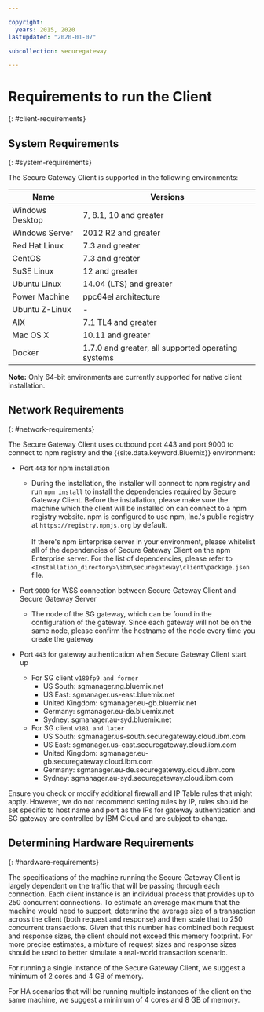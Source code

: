 ```yaml
---

copyright:
  years: 2015, 2020
lastupdated: "2020-01-07"

subcollection: securegateway

---
```


# Requirements to run the Client
{: #client-requirements}

## System Requirements
{: #system-requirements}

The Secure Gateway Client is supported in the following environments:

| Name | Versions          |
| ------------- | ----------- |
| Windows Desktop | 7, 8.1, 10 and greater |
| Windows Server | 2012 R2 and greater |
| Red Hat Linux | 7.3 and greater |
| CentOS | 7.3 and greater |
| SuSE Linux | 12 and greater |
| Ubuntu Linux | 14.04 (LTS) and greater |
| Power Machine | ppc64el architecture |
| Ubuntu Z-Linux | - |
| AIX | 7.1 TL4 and greater |
| Mac OS X | 10.11 and greater |
| Docker | 1.7.0 and greater, all supported operating systems |

<b>Note:</b> Only 64-bit environments are currently supported for native client installation.

## Network Requirements
{: #network-requirements}

The Secure Gateway Client uses outbound port 443 and port 9000 to connect to npm registry and the {{site.data.keyword.Bluemix}} environment:

- Port `443` for npm installation
  - During the installation, the installer will connect to npm registry and run `npm install` to install the dependencies required by Secure Gateway Client. Before the installation, please make sure the machine which the client will be installed on can connect to a npm registry website. npm is configured to use npm, Inc.'s public registry at `https://registry.npmjs.org` by default. <br><br>
If there's npm Enterprise server in your environment, please whitelist all of the dependencies of Secure Gateway Client on the npm Enterprise server. For the list of dependencies, please refer to `<Installation_directory>\ibm\securegateway\client\package.json` file.

- Port `9000` for WSS connection between Secure Gateway Client and Secure Gateway Server
  - The node of the SG gateway, which can be found in the configuration of the gateway. Since each gateway will not be on the same node, please confirm the hostname of the node every time you create the gateway

- Port `443` for gateway authentication when Secure Gateway Client start up
  - For SG client `v180fp9 and former`
    - US South: sgmanager.ng.bluemix.net
    - US East: sgmanager.us-east.bluemix.net
    - United Kingdom: sgmanager.eu-gb.bluemix.net
    - Germany: sgmanager.eu-de.bluemix.net
    - Sydney: sgmanager.au-syd.bluemix.net
  - For SG client `v181 and later` <br>
    - US South: sgmanager.us-south.securegateway.cloud.ibm.com
    - US East: sgmanager.us-east.securegateway.cloud.ibm.com
    - United Kingdom: sgmanager.eu-gb.securegateway.cloud.ibm.com
    - Germany: sgmanager.eu-de.securegateway.cloud.ibm.com
    - Sydney: sgmanager.au-syd.securegateway.cloud.ibm.com


Ensure you check or modify additional firewall and IP Table rules that might apply. However, we do not recommend setting rules by IP, rules should be set specific to host name and port as the IPs for gateway authentication and SG gateway are controlled by IBM Cloud and are subject to change.


## Determining Hardware Requirements
{: #hardware-requirements}

The specifications of the machine running the Secure Gateway Client is largely dependent on the traffic that will be passing through each connection.  Each client instance is an individual process that provides up to 250 concurrent connections.  To estimate an average maximum that the machine would need to support, determine the average size of a transaction across the client (both request and response) and then scale that to 250 concurrent transactions.  Given that this number has combined both request and response sizes, the client should not exceed this memory footprint.  For more precise estimates, a mixture of request sizes and response sizes should be used to better simulate a real-world transaction scenario.

For running a single instance of the Secure Gateway Client, we suggest a minimum of 2 cores and 4 GB of memory.

For HA scenarios that will be running multiple instances of the client on the same machine, we suggest a minimum of 4 cores and 8 GB of memory.
